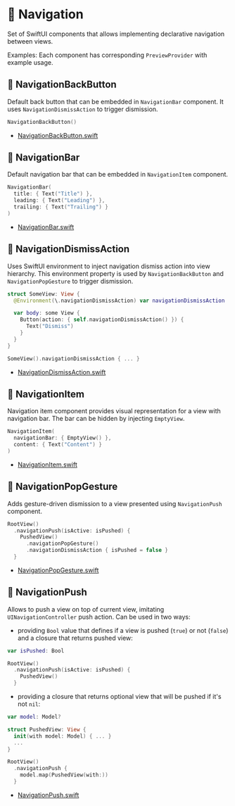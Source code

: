 # 🧭 Navigation

Set of SwiftUI components that allows implementing declarative navigation between views.

Examples: Each component has corresponding `PreviewProvider` with example usage.

## 🧩 NavigationBackButton

Default back button that can be embedded in `NavigationBar` component. It uses `NavigationDismissAction` to trigger dismission.

```swift
NavigationBackButton()
```

- [NavigationBackButton.swift](NavigationBackButton.swift)

## 🧩 NavigationBar

Default navigation bar that can be embedded in `NavigationItem` component.

```swift
NavigationBar(
  title: { Text("Title") },
  leading: { Text("Leading") },
  trailing: { Text("Trailing") }
)
```

- [NavigationBar.swift](NavigationBar.swift)

## 🧩 NavigationDismissAction

Uses SwiftUI environment to inject navigation dismiss action into view hierarchy. This environment property is used by `NavigationBackButton` and `NavigationPopGesture` to trigger dismission.

```swift
struct SomeView: View {
  @Environment(\.navigationDismissAction) var navigationDismissAction

  var body: some View {
    Button(action: { self.navigationDismissAction() }) {
      Text("Dismiss")
    }
  }
}
```

```swift
SomeView().navigationDismissAction { ... }
```

- [NavigationDismissAction.swift](NavigationDismissAction.swift)

## 🧩 NavigationItem

Navigation item component provides visual representation for a view with navigation bar. The bar can be hidden by injecting `EmptyView`.

```swift
NavigationItem(
  navigationBar: { EmptyView() }, 
  content: { Text("Content") }
)
```

- [NavigationItem.swift](NavigationItem.swift)

## 🧩 NavigationPopGesture

Adds gesture-driven dismission to a view presented using `NavigationPush` component.

```swift
RootView()
  .navigationPush(isActive: isPushed) {
    PushedView()
      .navigationPopGesture()
      .navigationDismissAction { isPushed = false }
  }
```

- [NavigationPopGesture.swift](NavigationPopGesture.swift)

## 🧩 NavigationPush

Allows to push a view on top of current view, imitating `UINavigationController` push action. Can be used in two ways:

- providing `Bool` value that defines if a view is pushed (`true`) or not (`false`) and a closure that returns pushed view:

```swift
var isPushed: Bool

RootView()
  .navigationPush(isActive: isPushed) {
    PushedView()
  }
```

- providing a closure that returns optional view that will be pushed if it's not `nil`:

```swift
var model: Model?

struct PushedView: View {
  init(with model: Model) { ... }
  ...
}

RootView()
  .navigationPush {
    model.map(PushedView(with:))
  }
```

- [NavigationPush.swift](NavigationPush.swift)
